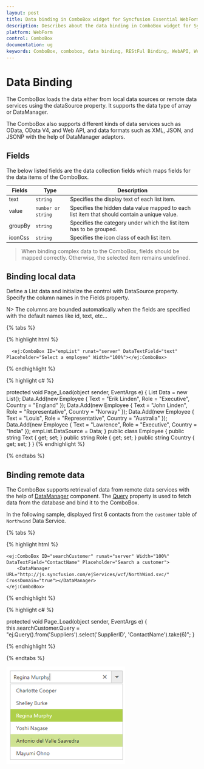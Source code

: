 ```yaml
---
layout: post
title: Data binding in ComboBox widget for Syncfusion Essential WebForm
description: Describes about the data binding in ComboBox widget for Syncfusion Essential WebForm
platform: WebForm
control: ComboBox
documentation: ug
keywords: ComboBox, combobox, data binding, REStFul Binding, WebAPI, Web Method, OData, OData4
---
```


# Data Binding

The ComboBox loads the data either from local data sources or remote data services using the dataSource property. It supports the data type of array or DataManager.

The ComboBox also supports different kinds of data services such as OData, OData V4, and Web API, and data formats such as XML, JSON, and JSONP with the help of DataManager adaptors.

## Fields

The below listed fields are the data collection fields which maps fields for the data items of the ComboBox. 

| Fields | Type | Description |
|------|------|-------------|
| text |  `string` | Specifies the display text of each list item. |
| value |  `number or string` | Specifies the hidden data value mapped to each list item that should contain a unique value. |
| groupBy |  `string` | Specifies the category under which the list item has to be grouped. |
| iconCss |  `string` | Specifies the icon class of each list item. |

> When binding complex data to the ComboBox, fields should be mapped correctly. Otherwise, the selected item remains undefined.

## Binding local data

Define a List data and initialize the control with DataSource property. Specify the column names in the Fields property. <br/>

N> The columns are bounded automatically when the fields are specified with the default names like id, text, etc...

{% tabs %}

{% highlight html %}
	
	  <ej:ComboBox ID="empList" runat="server" DataTextField="text" Placeholder="Select a employee" Width="100%"></ej:ComboBox>

{% endhighlight %}
    
{% highlight c# %}

protected void Page_Load(object sender, EventArgs e)
{
	List<Employee> Data = new List<Employee>();
	Data.Add(new Employee
	{
		Text = "Erik Linden",
		Role = "Executive",
		Country = "England"
	});
	Data.Add(new Employee
	{
		Text = "John Linden",
		Role = "Representative",
		Country = "Norway"
	});
	Data.Add(new Employee
	{
		Text = "Louis",
		Role = "Representative",
		Country = "Australia"
	});
	Data.Add(new Employee
	{
		Text = "Lawrence",
		Role = "Executive",
		Country = "India"
	});
	empList.DataSource = Data;
}
public class Employee
{
	public string Text { get; set; }
	public string Role { get; set; }
	public string Country { get; set; }
}
{% endhighlight %}

{% endtabs %}

## Binding remote data

The ComboBox supports retrieval of data from remote data services with the help of [DataManager](/data/api-dataManager.html) component. The [Query](/data/api-query.html) property is used to fetch
data from the database and bind it to the ComboBox.

In the following sample, displayed first 6 contacts from the `customer` table of `Northwind` Data Service.

{% tabs %}

{% highlight html %}
	
	<ej:ComboBox ID="searchCustomer" runat="server" Width="100%" DataTextField="ContactName" Placeholder="Search a customer">
		<DataManager URL="http://js.syncfusion.com/ejServices/wcf/NorthWind.svc/" CrossDomain="true"></DataManager>
	</ej:ComboBox>

{% endhighlight %}
    
{% highlight c# %}

protected void Page_Load(object sender, EventArgs e)
{
	this.searchCustomer.Query = "ej.Query().from('Suppliers').select('SupplierID', 'ContactName').take(6)";
}

{% endhighlight %}

{% endtabs %}

![](DataBinding_images/DataBinding_image1.png)